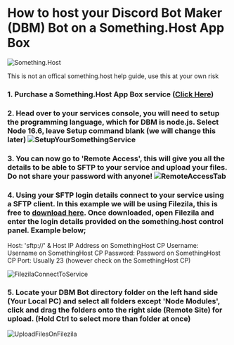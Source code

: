 # How to host your Discord Bot Maker (DBM) Bot on a Something.Host App Box

![Something.Host](https://zentool.xyz/images/somethinghostbanner.png)

This is not an offical something.host help guide, use this at your own risk

### 1. Purchase a Something.Host App Box service ([Click Here](https://something.host/en/products/discord-bot-hosting))

### 2. Head over to your services console, you will need to setup the programming language, which for DBM is node.js. Select Node 16.6, leave Setup command blank (we will change this later) ![SetupYourSomethingService](http://timmyis.gay/images/chrome_nAhSBcSGkq.png)

### 3. You can now go to 'Remote Access', this will give you all the details to be able to SFTP to your service and upload your files. Do not share your password with anyone! ![RemoteAccessTab](http://timmyis.gay/images/chrome_mq2tmXNFbj.png)

### 4. Using your SFTP login details connect to your service using a SFTP client. In this example we will be using Filezila, this is free to [download here](https://filezilla-project.org/download.php?type=client). Once downloaded, open Filezila and enter the login details provided on the something.host control panel. Example below; 

Host: 'sftp://' & Host IP Address on SomethingHost CP
Username: Username on SomethingHost CP
Password: Password on SomethingHost CP
Port: Usually 23 (however check on the SomethingHost CP)

![FilezilaConnectToService](http://timmyis.gay/images/filezilla_HAtSFwygDd.png)

### 5. Locate your DBM Bot directory folder on the left hand side (Your Local PC) and select all folders except 'Node Modules', click and drag the folders onto the right side (Remote Site) for upload. (Hold Ctrl to select more than folder at once)

![UploadFilesOnFilezila](http://timmyis.gay/images/filezilla_D8GHTbDIcW.png)


